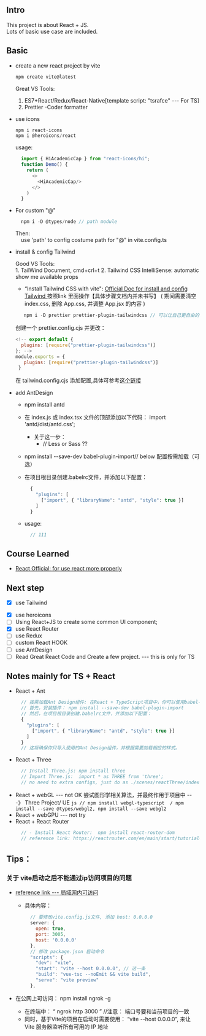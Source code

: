 ## Intro

This project is about React + JS.<br/>
Lots of basic use case are included.

## Basic

- create a new react project by vite

  ```js
  npm create vite@latest
  ```
  Great VS Tools:
    1. ES7+React/Redux/React-Native[template script: "tsrafce" --- For TS]
    2. Prettier -Coder formatter

- use icons

  ```js
  npm i react-icons
  npm i @heroicons/react
  ```
  usage:
  ```js
    import { HiAcademicCap } from "react-icons/hi";
    function Demo() {
      return (
        <>
          <HiAcademicCap/>
        </>
      )
    }
  ```

- For custom "@"

  ```js
    npm i -D @types/node // path module
  ```
  Then:<br/>
   &emsp;use 'path' to config costume path for "@" in vite.config.ts<br/>

- install & config Tailwind

   Good VS Tools:<br/>
      1. TailWind Document, cmd+crl+t
      2. Tailwind CSS IntelliSense: automatic show me available props

   - “Install Tailwind CSS with vite": [ Official Doc for install and config Tailwind ](https://tailwindcss.com/docs/guides/vite)
   按照link 里面操作【具体步骤文档内并未书写】 ( 期间需要清空 index.css, 删除 App.css, 并调整 App.jsx 的内容  )

   ```js
      npm i -D prettier prettier-plugin-tailwindcss // 可以让自己更自由的书写 tailwind，不必必须按照 tailwind 要求的顺序书写
   ```
  创建一个 prettier.config.cjs
  并更改：
  ```js
  <!-- export default {
    plugins: [require("prettier-plugin-tailwindcss")]
  }; -->
  module.exports = {
     plugins: [require("prettier-plugin-tailwindcss")]
   }
  ```
  在 tailwind.config.cjs 添加配置,具体可参考[这个链接](https://tailwindcss.com/docs/theme)

<!-- - 添加字体： Google Fonts

  然后添加到 index.css 中<br/>
  再在 tailwind.config.cjs 进行添加 -->
  - add AntDesign
    - npm install antd
    - 在 index.js 或 index.tsx 文件的顶部添加以下代码： import 'antd/dist/antd.css';
      - 关于这一步：
        - // Less or Sass ??

    - npm install --save-dev babel-plugin-import// below 配置按需加载（可选）
    - 在项目根目录创建.babelrc文件，并添加以下配置：
        ```js
          {
            "plugins": [
              ["import", { "libraryName": "antd", "style": true }]
            ]
          }
        ```
    - usage:
      ```js
        // 111
      ```


## Course Learned

- [React Official: for use react more properly](https://m.bilibili.com/video/BV1Gg4y1x7x1?buvid=ZD47AAD4FC1A8B624C5B9FADDC71DC9A91CF&is_story_h5=false&mid=Zs5WXF9Y%2BWido8d1kCdpvA%3D%3D&p=1&plat_id=114&share_from=ugc&share_medium=iphone&share_plat=ios&share_session_id=15C54BD8-277C-4F8B-92E4-D13A10A2E1F3&share_source=WEIXIN&share_tag=s_i&timestamp=1689293233&unique_k=DCg1mlI&up_id=646421368&code=061dwOkl2pFYKb4h6ynl2Em2yI3dwOkB&state=)

## Next step

- [x] use Tailwind
<!-- - [ ] use Framer Motion -->
- [x] use heroicons
- [ ] Using React+JS to create some common UI component;
- [x] use React Router
- [ ] use Redux
- [ ] custom React HOOK
- [ ] use AntDesign
- [ ] Read Great React Code and Create a few project. --- this is only for TS

## Notes mainly for TS + React


-  React + Ant
      ```js
        // 按需加载Ant Design组件: 在React + TypeScript项目中，你可以使用babel-plugin-import插件来按需加载Ant Design组件。
        // 首先，安装插件： npm install --save-dev babel-plugin-import
        // 然后，在项目根目录创建.babelrc文件，并添加以下配置：
        {
          "plugins": [
            ["import", { "libraryName": "antd", "style": true }]
          ]
        }
        // 这将确保你只导入使用的Ant Design组件，并根据需要加载相应的样式。
      ```
-  React + Three
      ```js
        // Install Three.js: npm install three
        // Import Three.js:  import * as THREE from 'three';
        // no need to extra configs, just do as ./scenes/reactThree/index.tsx
      ```
- React + webGL --- not OK
      尝试图形学相关算法，并最终作用于项目中 ---》 Three Project/ UE
      ```js
        // npm install webgl-typescript  / npm install --save @types/webgl2, npm install --save webgl2
      ```
-  React + webGPU --- not try
-  React + React Router
    ```js
      // - Install React Router:  npm install react-router-dom
      // reference link: https://reactrouter.com/en/main/start/tutorial#client-side-routing [里面的import { getContacts } from "../contacts"; 我非常疑惑，哪里来的？？？--明天看看是否能找到源码]
    ```
## Tips：

### 关于 vite启动之后不能通过ip访问项目的问题

  - [reference link --- 局域网内可访问](https://www.jianshu.com/p/ee286a5e7a67)

     - 具体内容：

       ```js
         // 要修改vite.config.js文件, 添加 host: 0.0.0.0
         server: {
           open: true,
           port: 3005,
           host: '0.0.0.0'
         },
         // 修改 package.json 启动命令
         "scripts": {
           "dev": "vite",
           "start": "vite --host 0.0.0.0", // 这一条
           "build": "vue-tsc --noEmit && vite build",
           "serve": "vite preview"
         },
       ```
  - 在公网上可访问： npm install ngrok -g
    -  在终端中： “ ngrok http 3000 ” //注意： 端口号要和当前项目的一致
    -  同时，基于Vite的项目在启动时需要使用： “vite --host 0.0.0.0”, 来让 Vite 服务器监听所有可用的 IP 地址